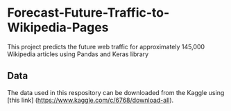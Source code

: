 # Forecast-Future-Traffic-to-Wikipedia-Pages

This project predicts the future web traffic for approximately 145,000 Wikipedia articles using Pandas and Keras library

## Data

The data used in this respository can be downloaded from the Kaggle using [this link] (https://www.kaggle.com/c/6768/download-all).
